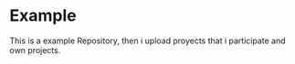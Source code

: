 # Example
This is a example Repository, then i upload proyects that i participate and own projects.
